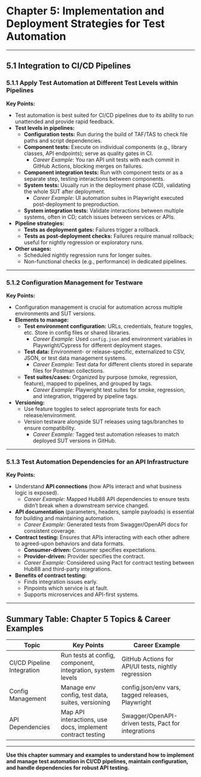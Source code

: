 # Chapter 5: Implementation and Deployment Strategies for Test Automation

---

## 5.1 Integration to CI/CD Pipelines

### **5.1.1 Apply Test Automation at Different Test Levels within Pipelines**

**Key Points:**
- Test automation is best suited for CI/CD pipelines due to its ability to run unattended and provide rapid feedback.
- **Test levels in pipelines:**
  - **Configuration tests:** Run during the build of TAF/TAS to check file paths and script dependencies.
  - **Component tests:** Execute on individual components (e.g., library classes, API endpoints); serve as quality gates in CI.
      - *Career Example:* You ran API unit tests with each commit in GitHub Actions, blocking merges on failures.
  - **Component integration tests:** Run with component tests or as a separate step, testing interactions between components.
  - **System tests:** Usually run in the deployment phase (CD), validating the whole SUT after deployment.
      - *Career Example:* UI automation suites in Playwright executed post-deployment to preproduction.
  - **System integration tests:** Validate interactions between multiple systems, often in CD; catch issues between services or APIs.
- **Pipeline strategies:**
  - **Tests as deployment gates:** Failures trigger a rollback.
  - **Tests as post-deployment checks:** Failures require manual rollback; useful for nightly regression or exploratory runs.
- **Other usages:**
  - Scheduled nightly regression runs for longer suites.
  - Non-functional checks (e.g., performance) in dedicated pipelines.

---

### **5.1.2 Configuration Management for Testware**

**Key Points:**
- Configuration management is crucial for automation across multiple environments and SUT versions.
- **Elements to manage:**
  - **Test environment configuration:** URLs, credentials, feature toggles, etc. Store in config files or shared libraries.
      - *Career Example:* Used `config.json` and environment variables in Playwright/Cypress for different deployment stages.
  - **Test data:** Environment- or release-specific, externalized to CSV, JSON, or test data management systems.
      - *Career Example:* Test data for different clients stored in separate files for Postman collections.
  - **Test suites/cases:** Organized by purpose (smoke, regression, feature), mapped to pipelines, and grouped by tags.
      - *Career Example:* Playwright test suites for smoke, regression, and integration, triggered by pipeline tags.
- **Versioning:**
  - Use feature toggles to select appropriate tests for each release/environment.
  - Version testware alongside SUT releases using tags/branches to ensure compatibility.
      - *Career Example:* Tagged test automation releases to match deployed SUT versions in GitHub.

---

### **5.1.3 Test Automation Dependencies for an API Infrastructure**

**Key Points:**
- Understand **API connections** (how APIs interact and what business logic is exposed).
    - *Career Example:* Mapped Hub88 API dependencies to ensure tests didn’t break when a downstream service changed.
- **API documentation** (parameters, headers, sample payloads) is essential for building and maintaining automation.
    - *Career Example:* Generated tests from Swagger/OpenAPI docs for consistent coverage.
- **Contract testing:** Ensures that APIs interacting with each other adhere to agreed-upon behaviors and data formats.
    - **Consumer-driven:** Consumer specifies expectations.
    - **Provider-driven:** Provider specifies the contract.
    - *Career Example:* Considered using Pact for contract testing between Hub88 and third-party integrations.
- **Benefits of contract testing:**
    - Finds integration issues early.
    - Pinpoints which service is at fault.
    - Supports microservices and API-first systems.

---

## **Summary Table: Chapter 5 Topics & Career Examples**

| Topic                      | Key Points                                                         | Career Example                                       |
|----------------------------|--------------------------------------------------------------------|------------------------------------------------------|
| CI/CD Pipeline Integration | Run tests at config, component, integration, system levels          | GitHub Actions for API/UI tests, nightly regression   |
| Config Management          | Manage env config, test data, suites, versioning                   | config.json/env vars, tagged releases, Playwright     |
| API Dependencies           | Map API interactions, use docs, implement contract testing         | Swagger/OpenAPI-driven tests, Pact for integrations   |

---
**Use this chapter summary and examples to understand how to implement and manage test automation in CI/CD pipelines, maintain configuration, and handle dependencies for robust API testing.**